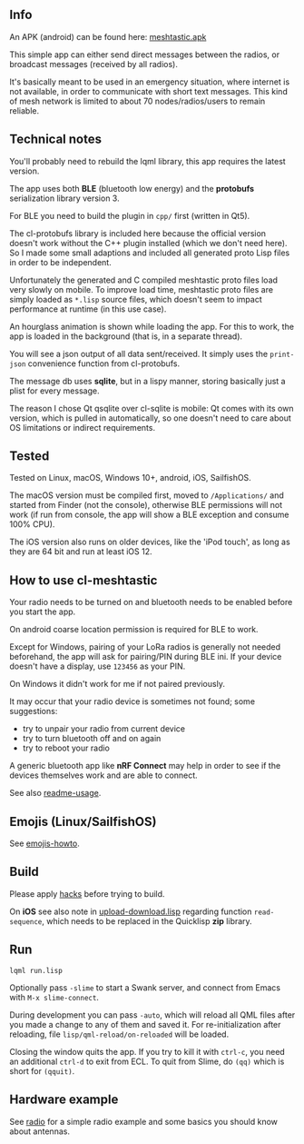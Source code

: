 
Info
----

An APK (android) can be found here:
[meshtastic.apk](https://www.dropbox.com/scl/fi/bch0bay4ztk1a1j77nwqf/meshtastic.apk?rlkey=lkjbrz41760u54qaexkd1xz68&dl=0)

This simple app can either send direct messages between the radios, or
broadcast messages (received by all radios).

It's basically meant to be used in an emergency situation, where internet is
not available, in order to communicate with short text messages. This kind of
mesh network is limited to about 70 nodes/radios/users to remain reliable.



Technical notes
---------------

You'll probably need to rebuild the lqml library, this app requires the latest
version.

The app uses both **BLE** (bluetooth low energy) and the **protobufs**
serialization library version 3.

For BLE you need to build the plugin in `cpp/` first (written in Qt5).

The cl-protobufs library is included here because the official version doesn't
work without the C++ plugin installed (which we don't need here). So I made
some small adaptions and included all generated proto Lisp files in order to be
independent.

Unfortunately the generated and C compiled meshtastic proto files load very
slowly on mobile. To improve load time, meshtastic proto files are simply
loaded as `*.lisp` source files, which doesn't seem to impact performance at
runtime (in this use case).

An hourglass animation is shown while loading the app. For this to work, the
app is loaded in the background (that is, in a separate thread).

You will see a json output of all data sent/received. It simply uses the
`print-json` convenience function from cl-protobufs.

The message db uses **sqlite**, but in a lispy manner, storing basically just a
plist for every message.

The reason I chose Qt qsqlite over cl-sqlite is mobile: Qt comes with its own
version, which is pulled in automatically, so one doesn't need to care about
OS limitations or indirect requirements.



Tested
------

Tested on Linux, macOS, Windows 10+, android, iOS, SailfishOS.

The macOS version must be compiled first, moved to `/Applications/` and started
from Finder (not the console), otherwise BLE permissions will not work (if run
from console, the app will show a BLE exception and consume 100% CPU).

The iOS version also runs on older devices, like the 'iPod touch', as long as
they are 64 bit and run at least iOS 12.



How to use cl-meshtastic
------------------------

Your radio needs to be turned on and bluetooth needs to be enabled before you
start the app.

On android coarse location permission is required for BLE to work.

Except for Windows, pairing of your LoRa radios is generally not needed
beforehand, the app will ask for pairing/PIN during BLE ini. If your device
doesn't have a display, use `123456` as your PIN.

On Windows it didn't work for me if not paired previously.

It may occur that your radio device is sometimes not found; some suggestions:

* try to unpair your radio from current device
* try to turn bluetooth off and on again
* try to reboot your radio

A generic bluetooth app like **nRF Connect** may help in order to see if the
devices themselves work and are able to connect.

See also [readme-usage](readme-usage.md).



Emojis (Linux/SailfishOS)
-------------------------

See [emojis-howto](platforms/linux/emojis-howto.md).



Build
-----

Please apply [hacks](hacks/) before trying to build.

On **iOS** see also note in [upload-download.lisp](lisp/upload-download.lisp)
regarding function `read-sequence`, which needs to be replaced in the Quicklisp
**zip** library.


Run
---
```
lqml run.lisp
```
Optionally pass `-slime` to start a Swank server, and connect from Emacs with
`M-x slime-connect`.

During development you can pass `-auto`, which will reload all QML files after
you made a change to any of them and saved it. For re-initialization after
reloading, file `lisp/qml-reload/on-reloaded` will be loaded.

Closing the window quits the app. If you try to kill it with `ctrl-c`, you need
an additional `ctrl-d` to exit from ECL. To quit from Slime, do `(qq)` which is
short for `(qquit)`.


Hardware example
----------------

See [radio](hardware/radio.htm) for a simple radio example and some basics you
should know about antennas.
